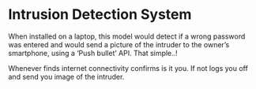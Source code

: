 # Intrusion Detection System

When installed on a laptop, this model would detect if a wrong password was entered and would send a picture of the intruder to the owner’s smartphone, using a ‘Push bullet’ API. That simple..!

Whenever finds internet connectivity confirms is it you. If not logs you off and send you image of the intruder.
